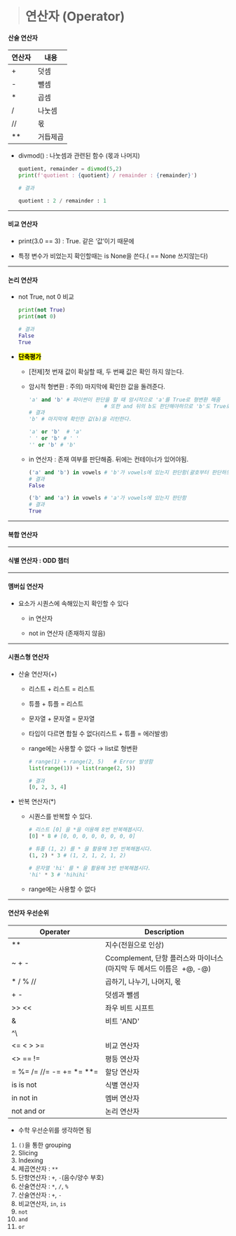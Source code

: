 > # 연산자 (Operator)

#### 산술 연산자

| 연산자 | 내용   |
| --- | ---- |
| +   | 덧셈   |
| -   | 뺄셈   |
| *   | 곱셈   |
| /   | 나눗셈  |
| //  | 몫    |
| **  | 거듭제곱 |

- divmod() : 나눗셈과 관련된 함수 (몫과 나머지)
  
  ```python
  quotient, remainder = divmod(5,2)
  print(f'quotient : {quotient} / remainder : {remainder}')
  
  # 결과
  
  quotient : 2 / remainder : 1
  ```

-----

#### 비교 연산자

- print(3.0 == 3) : True. 같은 ‘값’이기 때문에

- 특정 변수가 비었는지 확인할때는 is None을 쓴다.( == None 쓰지않는다)

-----

#### 논리 연산자

- not True, not 0 비교
  
  ```python
  print(not True)
  print(not 0)
  
  # 결과
  False
  True
  ```

- **<mark>단축평가</mark>**
  
  - [전제]첫 번재 값이 확실할 때, 두 번째 값은 확인 하지 않는다.
  
  - 암시적 형변환 : 주의) 마지막에 확인한 값을 돌려준다.
    
    ```python
    'a' and 'b' # 파이썬이 판단을 할 때 암시적으로 'a'를 True로 형변환 해줌
                            # 또한 and 뒤의 b도 판단해야하므로 'b'도 True로 형변환 해줌
    # 결과
    'b' # 마지막에 확인한 값(b)을 리턴한다.
    
    'a' or 'b'  # 'a'
    ' ' or 'b' # ' '
    '' or 'b' # 'b'
    ```
  
  - in 연산자 : 존재 여부를 판단해줌. 뒤에는 컨테이너가 있어야됨.
    
    ```python
    ('a' and 'b') in vowels # 'b'가 vowels에 있는지 판단함(괄호부터 판단하므로)
    # 결과
    False
    
    ('b' and 'a') in vowels # 'a'가 vowels에 있는지 판단함
    # 결과
    True
    ```

-----

#### 복합 연산자

----

#### 식별 연산자 : ODD 챕터

---

#### 멤버십 연산자

- 요소가 시퀀스에 속해있는지 확인할 수 있다
  
  - in 연산자
  
  - not in 연산자 (존재하지 않음)

---

#### 시퀀스형 연산자

- 산술 연산자(+)
  
  - 리스트 + 리스트 = 리스트
  
  - 튜플 + 튜플 = 리스트
  
  - 문자열 + 문자열 = 문자열
  
  - 타입이 다르면 합칠 수 없다(리스트 + 튜플 = 에러발생)
  
  - range에는 사용할 수 없다 → list로 형변환
    
    ```python
    # range(1) + range(2, 5)   # Error 발생함
    list(range(1)) + list(range(2, 5))
    
    # 결과
    [0, 2, 3, 4]
    ```

- 반복 연산자(*)
  
  - 시퀀스를 반복할 수 있다.
    
    ```python
    # 리스트 [0] 을 *을 이용해 8번 반복해봅시다.
    [0] * 8 # [0, 0, 0, 0, 0, 0, 0, 0]
    
    # 튜플 (1, 2) 를 * 을 활용해 3번 반복해봅시다.
    (1, 2) * 3 # (1, 2, 1, 2, 1, 2)
    
    # 문자열 'hi' 를 * 을 활용해 3번 반복해봅시다.
    'hi' * 3 # 'hihihi'
    ```
  
  - range에는 사용할 수 없다

---

#### 연산자 우선순위

| Operater                 | Description                                          |
| ------------------------ | ---------------------------------------------------- |
| **                       | 지수(전원으로 인상)                                          |
| ~ + -                    | Ccomplement, 단항 플러스와 마이너스<br>(마지막 두 메서드 이름은  +@, -@) |
| * / % //                 | 곱하기, 나누기, 나머지, 몫                                     |
| + -                      | 덧셈과 뺄셈                                               |
| >> <<                    | 좌우 비트 시프트                                            |
| &                        | 비트 'AND'                                             |
| ^\                       |                                                      |
| <= < > >=                | 비교 연산자                                               |
| <> == !=                 | 평등 연산자                                               |
| = %= /= //= -= += *= **= | 할당 연산자                                               |
| is is not                | 식별 연산자                                               |
| in not in                | 멤버 연산자                                               |
| not and or               | 논리 연산자                                               |

- 수학 우선순위를 생각하면 됨
1. `()`을 통한 grouping
2. Slicing
3. Indexing
4. 제곱연산자 : `**`
5. 단항연산자 : `+`, `-`(음수/양수 부호)
6. 산술연산자 : `*`, `/`, `%`
7. 산술연산자 : `+`, `-`
8. 비교연산자, `in`, `is`
9. `not`
10. `and`
11. `or`
